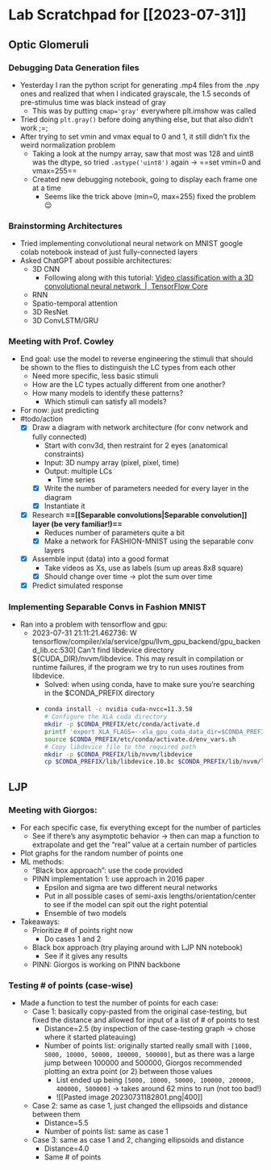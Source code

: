 
# Lab Scratchpad for [[2023-07-31]]
## Optic Glomeruli
### Debugging Data Generation files
- Yesterday I ran the python script for generating .mp4 files from the .npy ones and realized that when I indicated grayscale, the 1.5 seconds of pre-stimulus time was black instead of gray
	- This was by putting `cmap='gray'` everywhere plt.imshow was called
- Tried doing `plt.gray()` before doing anything else, but that also didn’t work ;=;
- After trying to set vmin and vmax equal to 0 and 1, it still didn’t fix the weird normalization problem
	- Taking a look at the numpy array, saw that most was 128 and uint8 was the dtype, so tried `.astype('uint8')` again → ==set vmin=0 and vmax=255==
	- Created new debugging notebook, going to display each frame one at a time
		- Seems like the trick above (min=0, max=255) fixed the problem 😌

### Brainstorming Architectures
- Tried implementing convolutional neural network on MNIST google colab notebook instead of just fully-connected layers
- Asked ChatGPT about possible architectures:
	- 3D CNN
		- Following along with this tutorial: [Video classification with a 3D convolutional neural network  |  TensorFlow Core](https://www.tensorflow.org/tutorials/video/video_classification)
	- RNN
	- Spatio-temporal attention
	- 3D ResNet
	- 3D ConvLSTM/GRU

### Meeting with Prof. Cowley
- End goal: use the model to reverse engineering the stimuli that should be shown to the flies to distinguish the LC types from each other
	- Need more specific, less basic stimuli
	- How are the LC types actually different from one another?
	- How many models to identify these patterns?
		- Which stimuli can satisfy all models?
- For now: just predicting 
- #todo/action
	- [x] Draw a diagram with network architecture (for conv network and fully connected)
		- Start with conv3d, then restraint for 2 eyes (anatomical constraints)
		- Input: 3D numpy array (pixel, pixel, time)
		- Output: multiple LCs
			- Time series
		- [x] Write the number of parameters needed for every layer in the diagram
		- [x] Instantiate it
	- [x] Research **==[[Separable convolutions|Separable convolution]] layer (be very familiar!)==**
		- Reduces number of parameters quite a bit
		- [x] Make a network for FASHION-MNIST using the separable conv layers
	- [x] Assemble input (data) into a good format
		- Take videos as Xs, use as labels (sum up areas 8x8 square)
		- [x] Should change over time → plot the sum over time
	- [x] Predict simulated response

### Implementing Separable Convs in Fashion MNIST
- Ran into a problem with tensorflow and gpu:
	- 2023-07-31 21:11:21.462736: W tensorflow/compiler/xla/service/gpu/llvm_gpu_backend/gpu_backend_lib.cc:530] Can't find libdevice directory ${CUDA_DIR}/nvvm/libdevice. This may result in compilation or runtime failures, if the program we try to run uses routines from libdevice.
		- Solved: when using conda, have to make sure you’re searching in the $CONDA_PREFIX directory
		- ```bash
		  conda install -c nvidia cuda-nvcc=11.3.58
		  # Configure the XLA cuda directory
		  mkdir -p $CONDA_PREFIX/etc/conda/activate.d
		  printf 'export XLA_FLAGS=--xla_gpu_cuda_data_dir=$CONDA_PREFIX/lib/\n' >> $CONDA_PREFIX/etc/conda/activate.d/env_vars.sh 
		  source $CONDA_PREFIX/etc/conda/activate.d/env_vars.sh
		  # Copy libdevice file to the required path
		  mkdir -p $CONDA_PREFIX/lib/nvvm/libdevice
		  cp $CONDA_PREFIX/lib/libdevice.10.bc $CONDA_PREFIX/lib/nvvm/libdevice/
		  ```

## LJP
### Meeting with Giorgos:
- For each specific case, fix everything except for the number of particles
	- See if there’s any asymptotic behavior → then can map a function to extrapolate and get the “real” value at a certain number of particles
- Plot graphs for the random number of points one
- ML methods:
	- “Black box approach”: use the code provided
	- PINN implementation 1: use approach in 2016 paper
		- Epsilon and sigma are two different neural networks
		- Put in all possible cases of semi-axis lengths/orientation/center to see if the model can spit out the right potential
		- Ensemble of two models 
- Takeaways:
	- Prioritize # of points right now
		- Do cases 1 and 2
	- Black box approach (try playing around with LJP NN notebook)
		- See if it gives any results
	- PINN: Giorgos is working on PINN backbone

### Testing # of points (case-wise)
- Made a function to test the number of points for each case:
	- Case 1: basically copy-pasted from the original case-testing, but fixed the distance and allowed for input of a list of # of points to test
		- Distance=2.5 (by inspection of the case-testing graph → chose where it started plateauing)
		- Number of points list: originally started really small with `[1000, 5000, 10000, 50000, 100000, 500000]`, but as there was a large jump between 100000 and 500000, Giorgos recommended plotting an extra point (or 2) between those values
			- List ended up being `[5000, 10000, 50000, 100000, 200000, 400000, 500000]` → takes around 62 mins to run (not too bad!)
			- ![[Pasted image 20230731182801.png|400]]
	- Case 2: same as case 1, just changed the ellipsoids and distance between them
		- Distance=5.5
		- Number of points list: same as case 1
	- Case 3: same as case 1 and 2, changing ellipsoids and distance
		- Distance=4.0
		- Same # of points